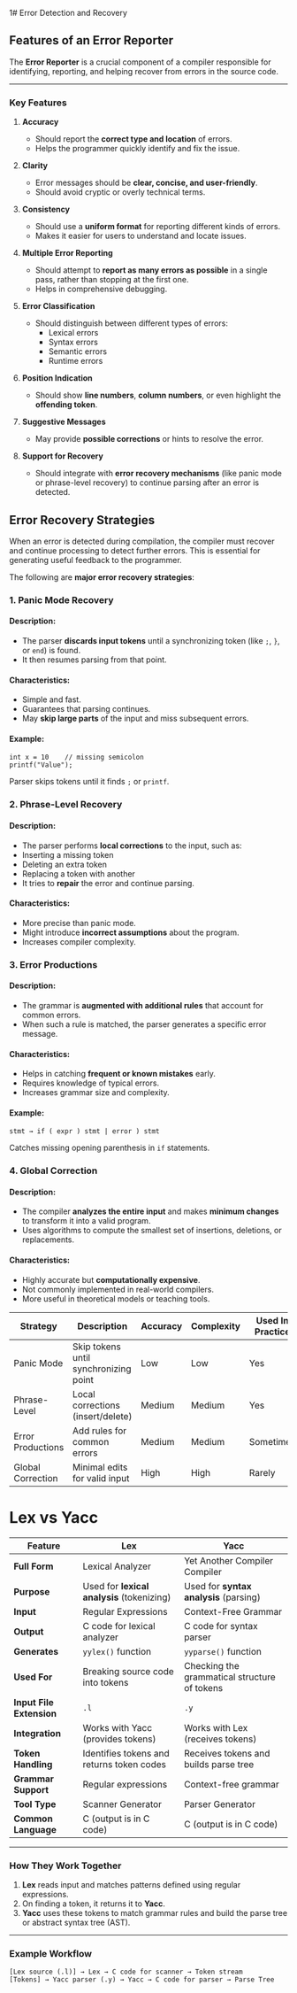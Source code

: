 1# Error Detection and Recovery

## Features of an Error Reporter

The **Error Reporter** is a crucial component of a compiler responsible for identifying, reporting, and helping recover from errors in the source code.

---

### Key Features

1. **Accuracy**
   - Should report the **correct type and location** of errors.
   - Helps the programmer quickly identify and fix the issue.

2. **Clarity**
   - Error messages should be **clear, concise, and user-friendly**.
   - Should avoid cryptic or overly technical terms.

3. **Consistency**
   - Should use a **uniform format** for reporting different kinds of errors.
   - Makes it easier for users to understand and locate issues.

4. **Multiple Error Reporting**
   - Should attempt to **report as many errors as possible** in a single pass, rather than stopping at the first one.
   - Helps in comprehensive debugging.

5. **Error Classification**
   - Should distinguish between different types of errors:
     - Lexical errors
     - Syntax errors
     - Semantic errors
     - Runtime errors

6. **Position Indication**
   - Should show **line numbers**, **column numbers**, or even highlight the **offending token**.

7. **Suggestive Messages**
   - May provide **possible corrections** or hints to resolve the error.

8. **Support for Recovery**
   - Should integrate with **error recovery mechanisms** (like panic mode or phrase-level recovery) to continue parsing after an error is detected.

## Error Recovery Strategies

When an error is detected during compilation, the compiler must recover and continue processing to detect further errors. This is essential for generating useful feedback to the programmer.

The following are **major error recovery strategies**:
### 1. Panic Mode Recovery

#### Description:
- The parser **discards input tokens** until a synchronizing token (like `;`, `}`, or `end`) is found.
- It then resumes parsing from that point.

#### Characteristics:
- Simple and fast.
- Guarantees that parsing continues.
- May **skip large parts** of the input and miss subsequent errors.

#### Example:
```
int x = 10    // missing semicolon
printf("Value");
```
Parser skips tokens until it finds `;` or `printf`.
### 2. Phrase-Level Recovery

#### Description:

- The parser performs **local corrections** to the input, such as:
- Inserting a missing token
- Deleting an extra token
- Replacing a token with another
- It tries to **repair** the error and continue parsing.
#### Characteristics:

- More precise than panic mode.    
- Might introduce **incorrect assumptions** about the program.    
- Increases compiler complexity.
### 3. Error Productions

#### Description:

- The grammar is **augmented with additional rules** that account for common errors.  
- When such a rule is matched, the parser generates a specific error message.  

#### Characteristics:

- Helps in catching **frequent or known mistakes** early.    
- Requires knowledge of typical errors.  
- Increases grammar size and complexity.  

#### Example:
```
stmt → if ( expr ) stmt | error ) stmt
```
Catches missing opening parenthesis in `if` statements.

### 4. Global Correction

#### Description:

- The compiler **analyzes the entire input** and makes **minimum changes** to transform it into a valid program.   
- Uses algorithms to compute the smallest set of insertions, deletions, or replacements.    

#### Characteristics:

- Highly accurate but **computationally expensive**. 
- Not commonly implemented in real-world compilers. 
- More useful in theoretical models or teaching tools.

|Strategy|Description|Accuracy|Complexity|Used In Practice|
|---|---|---|---|---|
|Panic Mode|Skip tokens until synchronizing point|Low|Low|Yes|
|Phrase-Level|Local corrections (insert/delete)|Medium|Medium|Yes|
|Error Productions|Add rules for common errors|Medium|Medium|Sometimes|
|Global Correction|Minimal edits for valid input|High|High|Rarely|
# Lex vs Yacc

| Feature                | **Lex**                                      | **Yacc**                                       |
|------------------------|----------------------------------------------|------------------------------------------------|
| **Full Form**          | Lexical Analyzer                             | Yet Another Compiler Compiler                 |
| **Purpose**            | Used for **lexical analysis** (tokenizing)   | Used for **syntax analysis** (parsing)        |
| **Input**              | Regular Expressions                          | Context-Free Grammar                          |
| **Output**             | C code for lexical analyzer                  | C code for syntax parser                      |
| **Generates**          | `yylex()` function                           | `yyparse()` function                          |
| **Used For**           | Breaking source code into tokens             | Checking the grammatical structure of tokens  |
| **Input File Extension** | `.l`                                       | `.y`                                           |
| **Integration**        | Works with Yacc (provides tokens)            | Works with Lex (receives tokens)              |
| **Token Handling**     | Identifies tokens and returns token codes    | Receives tokens and builds parse tree         |
| **Grammar Support**    | Regular expressions                          | Context-free grammar                          |
| **Tool Type**          | Scanner Generator                            | Parser Generator                              |
| **Common Language**    | C (output is in C code)                      | C (output is in C code)                       |

---

### How They Work Together

1. **Lex** reads input and matches patterns defined using regular expressions.
2. On finding a token, it returns it to **Yacc**.
3. **Yacc** uses these tokens to match grammar rules and build the parse tree or abstract syntax tree (AST).

---

### Example Workflow

```
[Lex source (.l)] → Lex → C code for scanner → Token stream
[Tokens] → Yacc parser (.y) → Yacc → C code for parser → Parse Tree
```

